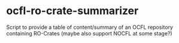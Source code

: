 # ocfl-ro-crate-summarizer
Script to provide a table of content/summary of an OCFL repository containing RO-Crates (maybe also support NOCFL at some stage?)
